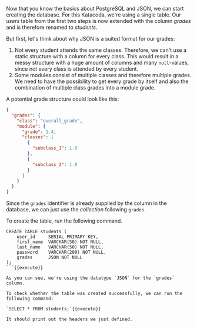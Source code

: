 Now that you know the basics about PostgreSQL and JSON, we can start creating the database. For this Katacoda,
we're using a single table. Our *users* table from the first two steps is now extended with the column *grades* and is
therefore renamed to *students*.

But first, let's think about why JSON is a suited format for our grades:

1. Not every student attends the same classes. Therefore, we can't use a static structure with a column for every class.
   This would result in a messy structure with a huge amount of columns and many `null`-values, since not every class is
   attended by every student.
2. Some modules consist of multiple classes and therefore multiple grades. We need to have the possibility to get every
   grade by itself and also the combination of multiple class grades into a module grade.

A potential grade structure could look like this:

```json
{
  "grades": {
    "class": "overall_grade",
    "module": {
      "grade": 1.4,
      "classes": [
        {
          "subclass_1": 1.0
        },
        {
          "subclass_2": 1.8
        }
      ]
    }
  }
}
```

Since the `grades` identifier is already supplied by the column in the database, we can just use the *collection*
following `grades`.

To create the table, run the following command.

```postgresql
CREATE TABLE students (
    user_id     SERIAL PRIMARY KEY,
    first_name  VARCHAR(50) NOT NULL,
    last_name   VARCHAR(50) NOT NULL,
    password    VARCHAR(200) NOT NULL,
    grades      JSON NOT NULL
);
```{{execute}}

As you can see, we're using the datatype `JSON` for the `grades` column.

To check whether the table was created successfully, we can run the following command:

`SELECT * FROM students;`{{execute}}

It should print out the headers we just defined.



